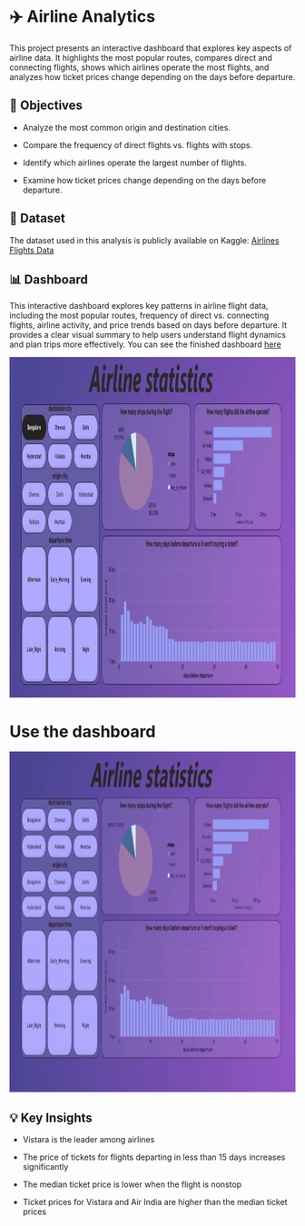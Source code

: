 # ✈️ Airline Analytics

This project presents an interactive dashboard that explores key aspects of airline data. It highlights the most popular routes, compares direct and connecting flights, shows which airlines operate the most flights, and analyzes how ticket prices change depending on the days before departure. 

## 🎯 Objectives

* Analyze the most common origin and destination cities.

* Compare the frequency of direct flights vs. flights with stops.

* Identify which airlines operate the largest number of flights.

* Examine how ticket prices change depending on the days before departure.

## 📂 Dataset

The dataset used in this analysis is publicly available on Kaggle: 
[Airlines Flights Data](https://www.kaggle.com/datasets/rohitgrewal/airlines-flights-data)

## 📊 Dashboard

This interactive dashboard explores key patterns in airline flight data, including the most popular routes, frequency of direct vs. connecting flights, airline activity, and price trends based on days before departure. It provides a clear visual summary to help users understand flight dynamics and plan trips more effectively. You can see the finished dashboard [here](flights.pbix)

<img src="images/dashboard.png" alt="Alt Text" width="750" height="600">

# Use the dashboard

<img src="images/use.gif" alt="Alt Text" width="750" height="600">



## 💡 Key Insights

* Vistara is the leader among airlines

* The price of tickets for flights departing in less than 15 days increases significantly

* The median ticket price is lower when the flight is nonstop

* Ticket prices for Vistara and Air India are higher than the median ticket prices
